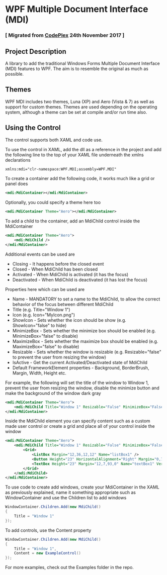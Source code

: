 # WPF Multiple Document Interface (MDI)

### [ Migrated from [CodePlex](https://wpfmdi.codeplex.com) 24th November 2017 ] 

## Project Description
A library to add the traditional Windows Forms Multiple Document Interface (MDI) features to WPF. The aim is to resemble the original as much as possible.

## Themes
WPF MDI includes two themes, Luna (XP) and Aero (Vista & 7) as well as support for custom themes. Themes are used depending on the operating system, although a theme can be set at compile and/or run time also.

## Using the Control
The control supports both XAML and code use.

To use the control in XAML, add the dll as a reference in the project and add the following line to the top of your XAML file underneath the xmlns declarations

```xml
xmlns:mdi="clr-namespace:WPF.MDI;assembly=WPF.MDI"
```

To create a container add the following code, it works much like a grid or panel does

```xml
<mdi:MdiContainer></mdi:MdiContainer>
```

Optionally, you could specify a theme here too

```xml
<mdi:MdiContainer Theme="Aero"></mdi:MdiContainer>
```

To add a child to the container, add an MdiChild control inside the MdiContainer

```xml
<mdi:MdiContainer Theme="Aero">
    <mdi:MdiChild />
</mdi:MdiContainer>
```

Additional events can be used are
* Closing - It happens before the closed event
* Closed - When MdiChild has been closed
* Activated - When MdiChild is activated (it has the focus)
* Deactivated - When MdiChild is deactivated (it has lost the focus)


Properties here which can be used are
* Name - MANDATORY to set a name to the MdiChild, to allow the correct behavior of the focus between different MdiChild
* Title (e.g. Title="Window 1")
* Icon (e.g. Icon="MyIcon.png")
* ShowIcon - Sets whether the icon should be show (e.g. ShowIcon="false" to hide)
* MinimizeBox - Sets whether the minimize box should be enabled (e.g. MinimizeBox="false" to disable)
* MaximizeBox - Sets whether the maximize box should be enabled (e.g. MaximizeBox="false" to disable)
* Resizable - Sets whether the window is resizable (e.g. Resizable="false" to prevent the user from resizing the window)
* IsActive - Get the current Activated/Deactivated state of MdiChild
* Default FrameworkElement properties - Background, BorderBrush, Margin, Width, Height etc.

For example, the following will set the title of the window to Window 1, prevent the user from resizing the window, disable the minimize button and make the background of the window dark gray

```xml
<mdi:MdiContainer Theme="Aero">
    <mdi:MdiChild Title="Window 1" Resizable="False" MinimizeBox="False" Background="DarkGray" />
</mdi:MdiContainer>
```

Inside the MdiChild element you can specify content such as a custom made user control or create a grid and place all of your control inside the window

```xml
<mdi:MdiContainer Theme="Aero">
    <mdi:MdiChild Title="Window 1" Resizable="False" MinimizeBox="False" Background="DarkGray">
        <Grid>
            <ListBox Margin="12,36,12,12" Name="listBox1" />
            <Button Height="23" HorizontalAlignment="Right" Margin="0,7,12,0" Name="button1" VerticalAlignment="Top" Width="75">Button</Button>
            <TextBox Height="23" Margin="12,7,93,0" Name="textBox1" VerticalAlignment="Top" />
        </Grid>
    </mdi:MdiChild>
</mdi:MdiContainer>
```

To use code to create add windows, create your MdiContainer in the XAML as previously explained, name it something appropriate such as WindowContainer and use the Children list to add windows

```csharp
WindowContainer.Children.Add(new MdiChild()
{
    Title = "Window 1"
});
```
To add controls, use the Content property

```csharp
WindowContainer.Children.Add(new MdiChild()
{
    Title = "Window 1",
    Content = new ExampleControl()
});
```

For more examples, check out the Examples folder in the repo.